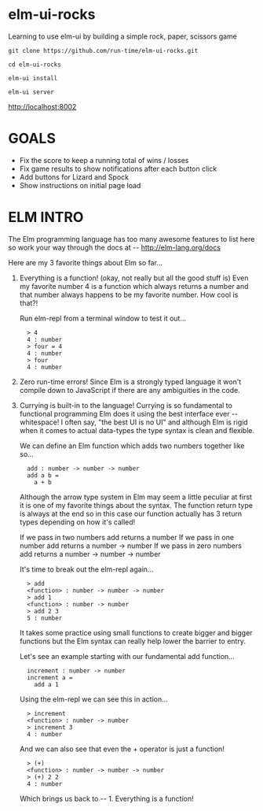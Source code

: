 # elm-ui-rocks
Learning to use elm-ui by building a simple rock, paper, scissors game

`git clone https://github.com/run-time/elm-ui-rocks.git`

`cd elm-ui-rocks`

`elm-ui install`

`elm-ui server`

[http://localhost:8002](http://localhost:8002)


# GOALS
 - Fix the score to keep a running total of wins / losses
 - Fix game results to show notifications after each button click
 - Add buttons for Lizard and Spock
 - Show instructions on initial page load

# ELM INTRO

The Elm programming language has too many awesome features to list here so work your way through the docs at  --  http://elm-lang.org/docs

Here are my 3 favorite things about Elm so far...

  1. Everything is a function!  (okay, not really but all the good stuff is)
     Even my favorite number 4 is a function which always returns a number and
     that number always happens to be my favorite number.  How cool is that?!

     Run elm-repl from a terminal window to test it out...
     ```
       > 4
       4 : number
       > four = 4
       4 : number
       > four
       4 : number
     ```

  2. Zero run-time errors!
     Since Elm is a strongly typed language it won't compile down to JavaScript
     if there are any ambiguities in the code.


  3. Currying is built-in to the language!
     Currying is so fundamental to functional programming Elm does it using the
     best interface ever -- whitespace!  I often say, "the best UI is no UI" and
     although Elm is rigid when it comes to actual data-types the type syntax is
     clean and flexible.

     We can define an Elm function which adds two numbers together like so...
     ```
       add : number -> number -> number
       add a b =
         a + b
     ```

     Although the arrow type system in Elm may seem a little peculiar at first
     it is one of my favorite things about the syntax.  The function return type
     is always at the end so in this case our function actually has 3 return
     types depending on how it's called!

     If we pass in two numbers add returns a number
     If we pass in one number add returns a number -> number
     If we pass in zero numbers add returns a number -> number -> number

     It's time to break out the elm-repl again...
     ```
       > add
       <function> : number -> number -> number
       > add 1
       <function> : number -> number
       > add 2 3
       5 : number
     ```

     It takes some practice using small functions to create bigger and bigger
     functions but the Elm syntax can really help lower the barrier to entry.

     Let's see an example starting with our fundamental add function...
     ```
       increment : number -> number
       increment a =
         add a 1
     ```

     Using the elm-repl we can see this in action...
     ```
       > increment
       <function> : number -> number
       > increment 3
       4 : number
     ```

     And we can also see that even the + operator is just a function!
     ```
       > (+)
       <function> : number -> number -> number
       > (+) 2 2
       4 : number
     ```

     Which brings us back to   --  1. Everything is a function!
     
